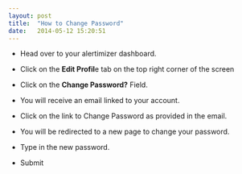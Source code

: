 ```yaml
---
layout: post
title:  "How to Change Password"
date:   2014-05-12 15:20:51
---
```


* Head over to your alertimizer dashboard.


* Click on the **Edit Profil**e tab on the top right corner of the screen


* Click on the **Change Password?** Field.


* You will receive an email linked to your account.


* Click on the link to Change Password as provided in the email.


* You will be redirected to a new page to change your password.


* Type in the new password. 


* Submit